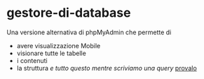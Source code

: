 # gestore-di-database
Una versione alternativa di phpMyAdmin che permette di 
* avere visualizzazione Mobile
* visionare tutte le tabelle
* i contenuti
* la struttura 
_e tutto questo mentre scriviamo una query_ 
[provalo](http://belingheri.altervista.org/data/index.php)
